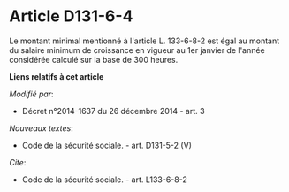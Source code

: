 # Article D131-6-4

Le montant minimal mentionné à l'article L. 133-6-8-2 est égal au montant du salaire minimum de croissance en vigueur au 1er
janvier de l'année considérée calculé sur la base de 300 heures.

**Liens relatifs à cet article**

_Modifié par_:

  - Décret n°2014-1637 du 26 décembre 2014 - art. 3

_Nouveaux textes_:

  - Code de la sécurité sociale. - art. D131-5-2 (V)

_Cite_:

  - Code de la sécurité sociale. - art. L133-6-8-2
